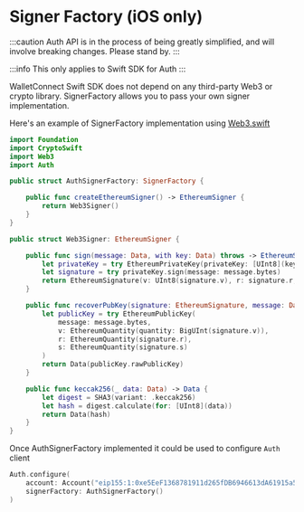 # Signer Factory (iOS only)

:::caution
Auth API is in the process of being greatly simplified, and will involve breaking changes. Please stand by.
:::

:::info
This only applies to Swift SDK for Auth
:::

WalletConnect Swift SDK does not depend on any third-party Web3 or crypto library. SignerFactory allows you to pass your own signer implementation.

Here's an example of SignerFactory implementation using [Web3.swift](https://github.com/WalletConnect/Web3.swift)

```swift
import Foundation
import CryptoSwift
import Web3
import Auth

public struct AuthSignerFactory: SignerFactory {

    public func createEthereumSigner() -> EthereumSigner {
        return Web3Signer()
    }
}

public struct Web3Signer: EthereumSigner {

    public func sign(message: Data, with key: Data) throws -> EthereumSignature {
        let privateKey = try EthereumPrivateKey(privateKey: [UInt8](key))
        let signature = try privateKey.sign(message: message.bytes)
        return EthereumSignature(v: UInt8(signature.v), r: signature.r, s: signature.s)
    }

    public func recoverPubKey(signature: EthereumSignature, message: Data) throws -> Data {
        let publicKey = try EthereumPublicKey(
            message: message.bytes,
            v: EthereumQuantity(quantity: BigUInt(signature.v)),
            r: EthereumQuantity(signature.r),
            s: EthereumQuantity(signature.s)
        )
        return Data(publicKey.rawPublicKey)
    }

    public func keccak256(_ data: Data) -> Data {
        let digest = SHA3(variant: .keccak256)
        let hash = digest.calculate(for: [UInt8](data))
        return Data(hash)
    }
}
```

Once AuthSignerFactory implemented it could be used to configure `Auth` client

```swift
Auth.configure(
    account: Account("eip155:1:0xe5EeF1368781911d265fDB6946613dA61915a501")!,
    signerFactory: AuthSignerFactory()
)
```
